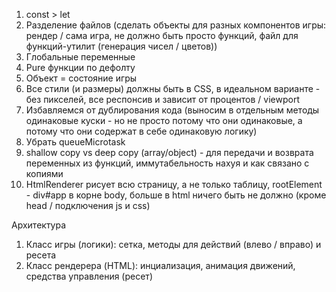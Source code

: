 1. const > let
2. Разделение файлов (сделать объекты для разных компонентов игры: рендер / сама игра, не должно быть просто функций, файл для функций-утилит (генерация чисел / цветов))
3. Глобальные переменные
4. Pure функции по дефолту
5. Объект = состояние игры
6. Все стили (и размеры) должны быть в CSS, в идеальном варианте - без пикселей, все респонсив и зависит от процентов / viewport
7. Избавляемся от дублирования кода (выносим в отдельным методы одинаковые куски - но не просто потому что они одинаковые, а потому что они содержат в себе одинаковую логику)
8. Убрать queueMicrotask
9. shallow copy vs deep copy (array/object) - для передачи и возврата переменных из функций, иммутабельность нахуя и как связано с копиями
10. HtmlRenderer рисует всю страницу, а не только таблицу, rootElement - div#app в корне body, больше в html ничего быть не должно (кроме head / подключения js и css)



Архитектура

1. Класс игры (логики): сетка, методы для действий (влево / вправо) и ресета
2. Класс рендерера (HTML): инциализация, анимация движений, средства управления (ресет)

